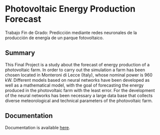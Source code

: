 # Photovoltaic Energy Production Forecast

Trabajo Fin de Grado: Predicción mediante redes neuronales de la producción de energía de un parque fotovoltaico.

## Summary

This Final Project is a study about the forecast of energy production of a photovoltaic farm. In order to carry out the simulation a farm has been chosen located in Monteroni di Lecce (Italy), whose nominal power is 960 kW.
Different models based on neural networks have been developed as well as a mathematical model, with the goal of forecasting the energy produced in the photovoltaic farm with the least error. For the development of the neural networks has been necessary a large data base that collects diverse meteorological and technical parameters of the photovoltaic farm.


## Documentation

Documentation is available [here](https://ebuah.uah.es/dspace/bitstream/handle/10017/28130/TFG-Rodr%C3%ADguez-Paler-2017.pdf).

